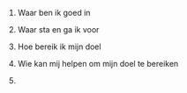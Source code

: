 1. Waar ben ik goed in

2. Waar sta en ga ik voor

3. Hoe bereik ik mijn doel

4. Wie kan mij helpen om mijn doel te bereiken

5. 
